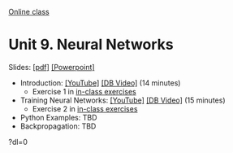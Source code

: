 [Online class](../../online_class.md) 

# Unit 9.  Neural Networks

Slides:  [[pdf]](../../lectures/Lect09_Neural.pdf)  [[Powerpoint]](../../lectures/Lect09_Neural.pptx) 

* Introduction: [[YouTube]](https://youtu.be/CcSNnndfWp0) [[DB Video]](https://www.dropbox.com/s/i6vfe5s1nhmylim/Example.mp4) (14 minutes)
    * Exercise 1 in [in-class exercises](https://github.com/sdrangan/introml/blob/master/unit09_neural/neural_inclass.ipynb)
* Training Neural Networks:  [[YouTube]](https://youtu.be/oQqIdjBgLSM) [[DB Video]](https://www.dropbox.com/s/9qtnvl1otm7svjx/Training.mp4) (15 minutes)
    * Exercise 2 in [in-class exercises](https://github.com/sdrangan/introml/blob/master/unit09_neural/neural_inclass.ipynb)
* Python Examples:  TBD
* Backpropagation:  TBD


?dl=0
